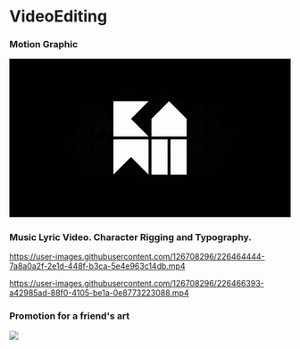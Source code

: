 # VideoEditing
### Motion Graphic
![](https://github.com/kxmii/VideoEditing/blob/main/crown.gif)


### Music Lyric Video. Character Rigging and Typography.
https://user-images.githubusercontent.com/126708296/226464444-7a8a0a2f-2e1d-448f-b3ca-5e4e963c14db.mp4


https://user-images.githubusercontent.com/126708296/226466393-a42985ad-88f0-4105-be1a-0e8773223088.mp4


### Promotion for a friend's art
![](https://github.com/kxmii/VideoEditing/blob/main/bny.gif)
